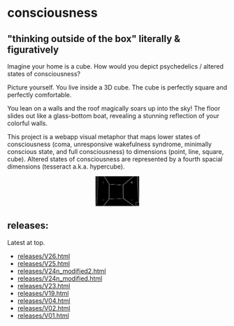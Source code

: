 # consciousness
## "thinking outside of the box" literally & figuratively
Imagine your home is a cube. How would you depict psychedelics / altered states of consciousness?

Picture yourself. You live inside a 3D cube. The cube is perfectly square and perfectly comfortable.

You lean on a walls and the roof magically soars up into the sky! The floor slides out like a glass-bottom boat, revealing a stunning reflection of your colorful walls.

This project is a webapp visual metaphor that maps lower states of consciousness (coma, unresponsive wakefulness syndrome, minimally conscious state, and full consciousness) to dimensions (point, line, square, cube). Altered states of consciousness are represented by a fourth spacial dimensions (tesseract a.k.a. hypercube). 

<p align="center">
  <img src="screenshot1.png" width="100" alt="Screenshot of the app" />
</p>



## releases:

Latest at top.


- [releases/V26.html](releases/V26.html)
- [releases/V25.html](releases/V25.html)
- [releases/V24n_modified2.html](releases/V24n_modified2.html)
- [releases/V24n_modified.html](releases/V24n_modified.html)
- [releases/V23.html](releases/V23.html)
- [releases/V19.html](releases/V19.html)
- [releases/V04.html](releases/V04.html)
- [releases/V02.html](releases/V02.html)
- [releases/V01.html](releases/V01.html)
